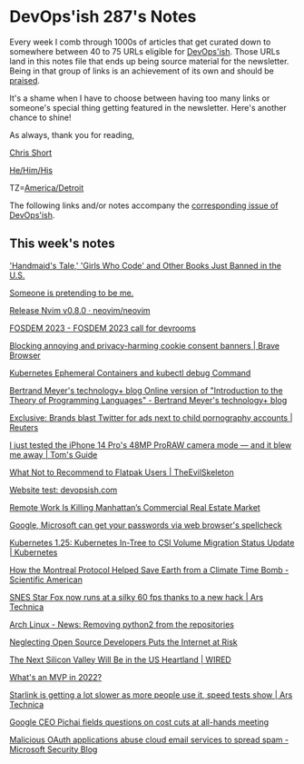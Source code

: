 # DevOps'ish 287's Notes

Every week I comb through 1000s of articles that get curated down to somewhere between 40 to 75 URLs eligible for [DevOps'ish](https://devopsish.com/?utm_campaign=287&utm_source=notes). Those URLs land in this notes file that ends up being source material for the newsletter. Being in that group of links is an achievement of its own and should be [praised](https://devopsish.com/praise/).

It's a shame when I have to choose between having too many links or someone's special thing getting featured in the newsletter. Here's another chance to shine!

As always, thank you for reading,

[Chris Short](https://chrisshort.me/?utm_campaign=287&utm_source=notes)  

[He/Him/His](https://pronoun.is/he?utm_campaign=devopsish&utm_source=287&utm_medium=notes)  

TZ=[America/Detroit](https://github.com/eggert/tz/blob/main/northamerica#L1154?utm_campaign=devopsish&utm_source=287&utm_medium=notes)

The following links and/or notes accompany the [corresponding issue of DevOps'ish](https://devopsish.com/?utm_campaign=287&utm_source=notes).

## This week's notes

['Handmaid's Tale,' 'Girls Who Code' and Other Books Just Banned in the U.S.](https://www.newsweek.com/handmaids-tale-girls-who-code-other-books-banned-us-1745890)

[Someone is pretending to be me.](https://connortumbleson.com/2022/09/19/someone-is-pretending-to-be-me/)

[Release Nvim v0.8.0 · neovim/neovim](https://github.com/neovim/neovim/releases/tag/v0.8.0)

[FOSDEM 2023 - FOSDEM 2023 call for devrooms](https://fosdem.org/2023/news/2022-09-29-call_for_devrooms/)

[Blocking annoying and privacy-harming cookie consent banners | Brave Browser](https://brave.com/privacy-updates/21-blocking-cookie-notices/)

[Kubernetes Ephemeral Containers and kubectl debug Command](https://iximiuz.com/en/posts/kubernetes-ephemeral-containers/)

[Bertrand Meyer's technology+ blog Online version of "Introduction to the Theory of Programming Languages" - Bertrand Meyer's technology+ blog](https://bertrandmeyer.com/itpl/)

[Exclusive: Brands blast Twitter for ads next to child pornography accounts | Reuters](https://www.reuters.com/technology/exclusive-brands-blast-twitter-ads-next-child-pornography-accounts-2022-09-28/)

[I just tested the iPhone 14 Pro's 48MP ProRAW camera mode — and it blew me away | Tom's Guide](https://www.tomsguide.com/news/i-just-tried-the-iphone-14-pros-48mp-camera-at-it-blew-me-away)

[What Not to Recommend to Flatpak Users | TheEvilSkeleton](https://theevilskeleton.gitlab.io/2022/09/28/what-not-to-recommend-to-flatpak-users.html)

[Website test: devopsish.com](https://internet.nl/site/devopsish.com/1723728/)

[Remote Work Is Killing Manhattan’s Commercial Real Estate Market](https://www.bloomberg.com/graphics/2022-remote-work-is-killing-manhattan-commercial-real-estate-market/?leadSource=uverify%20wall)

[Google, Microsoft can get your passwords via web browser's spellcheck](https://www.bleepingcomputer.com/news/security/google-microsoft-can-get-your-passwords-via-web-browsers-spellcheck/)

[Kubernetes 1.25: Kubernetes In-Tree to CSI Volume Migration Status Update | Kubernetes](https://kubernetes.io/blog/2022/09/26/storage-in-tree-to-csi-migration-status-update-1.25/)

[How the Montreal Protocol Helped Save Earth from a Climate Time Bomb - Scientific American](https://www.scientificamerican.com/article/how-the-montreal-protocol-helped-save-earth-from-a-climate-time-bomb/)

[SNES Star Fox now runs at a silky 60 fps thanks to a new hack | Ars Technica](https://arstechnica.com/gaming/2022/09/so-long-slowdown-new-hack-runs-snes-star-fox-at-up-to-60-fps/)

[Arch Linux - News: Removing python2 from the repositories](https://archlinux.org/news/removing-python2-from-the-repositories/)

[Neglecting Open Source Developers Puts the Internet at Risk](https://www.darkreading.com/attacks-breaches/neglecting-open-source-developers-puts-the-internet-at-risk)

[The Next Silicon Valley Will Be in the US Heartland | WIRED](https://www.wired.com/story/the-next-silicon-valley-will-be-in-the-us-heartlands/)

[What's an MVP in 2022?](https://matt-rickard.com/mvp-vs-lean)

[Starlink is getting a lot slower as more people use it, speed tests show | Ars Technica](https://arstechnica.com/tech-policy/2022/09/ookla-starlinks-median-us-download-speed-fell-nearly-30mbps-in-q2-2022/)

[Google CEO Pichai fields questions on cost cuts at all-hands meeting](https://www.cnbc.com/2022/09/23/google-ceo-pichai-fields-questions-on-cost-cuts-at-all-hands-meeting-.html)

[Malicious OAuth applications abuse cloud email services to spread spam - Microsoft Security Blog](https://www.microsoft.com/security/blog/2022/09/22/malicious-oauth-applications-used-to-compromise-email-servers-and-spread-spam/)
